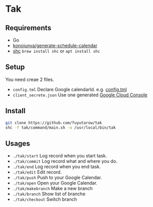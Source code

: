 # Tak

## Requirements
- Go
- [konojunya/generate-schedule-calendar](https://github.com/konojunya/generate-schedule-calendar)
- [shc](https://github.com/neurobin/shc) `brew install shc` or `apt install shc`


## Setup
You need creae 2 files.
- `config.tml`
  Declare Google calendarId. e.g. [config.tml](config.tml)
- `client_secrete.json`
  Use one generated [Google Cloud Console](https://console.cloud.google.com)


## Install
```sh
git clone https://github.com/fuyutarow/tak
shc -f tak/command/main.sh -o /usr/local/bin/tak
```


## Usages

- `./tak/start`
  Log record when you start task.
- `./tak/commit`
  Log record what and where you do.
- `./tak/end`
  Log record when you end task.
- `./tak/edit`
  Edit record.
- `./tak/push`
  Push to your Google Calendar.
- `./tak/open`
  Open your Google Calendar.
- `./tak/makebranch`
  Make a new branch
- `./tak/branch`
  Show list of branche
- `./tak/checkout`
  Switch branch
